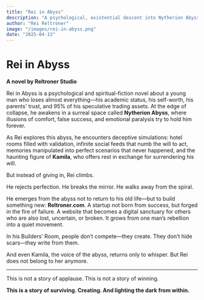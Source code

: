 ```yaml
---
title: "Rei in Abyss"
description: "A psychological, existential descent into Nytherion Abyss. After losing everything—academic status, identity, and 95% of his assets—Rei awakens in a false paradise of comfort, entertainment, and forgetfulness. But he refuses to stay. A story of quiet revolt, painful truth, and rebuilding from nothing."
author: "Rei Reltroner"
image: "/images/rei-in-abyss.png"
date: "2025-04-13"
---
```


# Rei in Abyss

**A novel by Reltroner Studio**

Rei in Abyss is a psychological and spiritual-fiction novel about a young man who loses almost everything—his academic status, his self-worth, his parents' trust, and 95% of his speculative trading assets. At the edge of collapse, he awakens in a surreal space called **Nytherion Abyss**, where illusions of comfort, false success, and emotional paralysis try to hold him forever.

As Rei explores this abyss, he encounters deceptive simulations: hotel rooms filled with validation, infinite social feeds that numb the will to act, memories manipulated into perfect scenarios that never happened, and the haunting figure of **Kamila**, who offers rest in exchange for surrendering his will.

But instead of giving in, Rei climbs.

He rejects perfection.
He breaks the mirror.
He walks away from the spiral.

He emerges from the abyss not to return to his old life—but to build something new: **Reltroner.com**. A startup not born from success, but forged in the fire of failure. A website that becomes a digital sanctuary for others who are also lost, uncertain, or broken. It grows from one man’s rebellion into a quiet movement.

In his Builders’ Room, people don’t compete—they create.
They don’t hide scars—they write from them.

And even Kamila, the voice of the abyss, returns only to whisper.
But Rei does not belong to her anymore.

---

This is not a story of applause.
This is not a story of winning.

**This is a story of surviving. Creating. And lighting the dark from within.**

